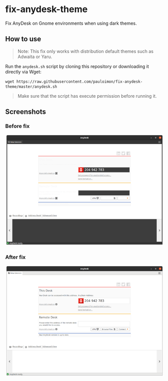 # fix-anydesk-theme

Fix AnyDesk on Gnome environments when using dark themes.

## How to use

> Note: This fix only works with distribution default themes such as Adwaita or Yaru.

Run the `anydesk.sh` script by cloning this repository or downloading it directly via Wget:

```
wget https://raw.githubusercontent.com/pauloimon/fix-anydesk-theme/master/anydesk.sh
```

> Make sure that the script has execute permission before running it.

## Screenshots

### Before fix

![AnyDesk before fix](screenshots/anydesk-before-fix.png)

### After fix

![AnyDesk after fix](screenshots/anydesk-after-fix.png)
